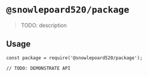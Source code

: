 # `@snowlepoard520/package`

> TODO: description

## Usage

```
const package = require('@snowlepoard520/package');

// TODO: DEMONSTRATE API
```
